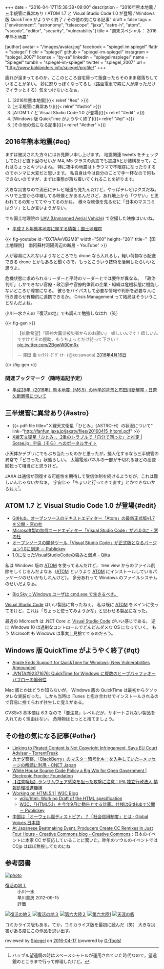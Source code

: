 +++
date = "2016-04-17T15:38:38+09:00"
description = "2016年熊本地震 / 三半規管に異常あり / ATOM 1.7 と Visual Studio Code 1.0 が登場 / Windows 版 QuickTime がようやく終了 / その他の気になる記事"
draft = false
tags = ["environment", "astronomy", "telescope", "jaxa", "astro-h", "atom", "vscode", "editor", "security", "vulnerability"]
title = "週末スペシャル： 2016年熊本地震"

[author]
  avatar = "/images/avatar.jpg"
  facebook = "spiegel.im.spiegel"
  flattr = "spiegel"
  flickr = "spiegel"
  github = "spiegel-im-spiegel"
  instagram = "spiegel_2007"
  license = "by-sa"
  linkedin = "spiegelimspiegel"
  name = "Spiegel"
  tumblr = "spiegel-im-spiegel"
  twitter = "spiegel_2007"
  url = "http://www.baldanders.info/spiegel/profile/"
+++

疲れが溜まってるのか，ここのところ自宅帰って飯食ったらそのまま寝落ちしていることが多い。
妙に怒りっぽくなってるし（路面電車で隣に人が座っただけでイラッとする）気をつけないとなぁ。

1. [2016年熊本地震]({{< relref "#eq" >}})
1. [三半規管に異常あり]({{< relref "#astro" >}})
1. [ATOM 1.7 と Visual Studio Code 1.0 が登場]({{< relref "#edit" >}})
1. [Windows 版 QuickTime がようやく終了]({{< relref "#qt" >}})
1. [その他の気になる記事]({{< relref "#other" >}})

## 2016年熊本地震{#eq}

まずは被災された方々にはお見舞い申し上げます。
地震関連 tweets をチェックしてたけど直下型のせいか M4, M5 クラスの余震でも震度5とか結構あって，これはちょっとキツいよね。
特に夜中の地震はトラウマで不眠症になったりするのでホンマに大変だと思います。
私自身は今は自分のことで手一杯なので何もできないのですが，まずは事態が落ち着いてくれることを祈ります。

大きな災害なので流石にテレビ報道も見たんだけど，やっぱテレビはクズだね。
ヘリで上空から中継してる映像とかあるんだけど，あれ地上から「ウザい」と思われてるの知っててやってるのかね。
様々な映像を見るだに「日本のマスコミはクソ」としか言いようがない。

でも国土地理院の [UAV (Unmanned Aerial Vehicle)](http://psgsv2.gsi.go.jp/koukyou/public/uav/) で空撮した映像はいいね。

- [平成２８年熊本地震に関する情報｜国土地理院](http://www.gsi.go.jp/BOUSAI/H27-kumamoto-earthquake-index.html)

{{< fig-youtube id="DXTAAvVB2M8" width="500" height="281" title="【国土地理院】　南阿蘇村河陽周辺の断層 - YouTube" >}}

人が容易に入れないようなところでも drone なら入れるし，軽い荷物なら配送できる drone とかもあると聞くので，もっとこういう技術を活用したらいいと思うよ。

危機状態に求められるリーダーと平時のリーダーとでは要件が異なる。
「政治判断」しかできない官僚・政治家や官僚的体質の企業・組織は危機状態に機能しないどころか障害になる。
彼らをバイパスして必要な情報や判断を必要な人に行き渡らせ有機的に連携できるか。
Crisis Management って結局はそういうことなんだよね。

小川一水さんの『復活の地』でも読んで勉強しなはれ（笑）

{{< fig-gen >}}
<blockquote class="twitter-tweet" data-lang="ja"><p lang="ja" dir="ltr">【拡散希望】『阪神大震災被災者からのお願い』　嬉しいんです！嬉しいんですけどその援助、もうちょっとだけ待って下さい！ <a href="https://t.co/2BgwW00mRx">pic.twitter.com/2BgwW00mRx</a></p>&mdash; 澤田 圭 ｷｬﾗｸﾀｰﾃﾞｻﾞｲﾅｰ (@keisawada) <a href="https://twitter.com/keisawada/status/721306607389253632">2016年4月16日</a></blockquote>
{{< /fig-gen >}}

### 関連ブックマーク（随時追記予定）

- [平成28年（2016年）熊本地震（M6.5）の地学的背景と布田川断層帯・日奈久断層帯について](http://www.eri.u-tokyo.ac.jp/?page_id=183&id=12595)

## 三半規管に異常あり{#astro}

- {{< pdf-file title="Ｘ線天文衛星「ひとみ」（ASTRO-H）の状況について" link="http://fanfun.jaxa.jp/jaxatv/files/20160415_hitomi.pdf" >}}
- [X線天文衛星「ひとみ」、2重のトラブルで「自分で回った」と推定 | Sorae.jp : 宇宙（そら）へのポータルサイト](http://sorae.jp/space/2016_04_15_asrtoh.html)

小天体かデブリにでもぶち当たったのかと思ったが，擬人化するなら三半規管の異常で「ピヨった」状態らしい。
太陽電池パネルの一部が千切れるほどの高速回転って相当だと思うけど。

JAXA は通信が回復する可能性を期待して受信体制を続けるようだが，これは難しいんじゃないかなぁ。
宇宙じゃ「ちょいと行ってきて直す」とかできないからねぇ[^ht]。

[^ht]: ハッブル望遠鏡の時はスペースシャトルが運用されていた時代なので，望遠鏡のところまで行って修理したけど。

## ATOM 1.7 と Visual Studio Code 1.0 が登場{#edit}

- [GitHub、オープンソースのテキストエディター「Atom」の最新正式版v1.7を公開 - 窓の杜](http://www.forest.impress.co.jp/docs/news/20160414_753303.html)
- [Microsoft製の無償コードエディター「Visual Studio Code」がv1.0.0に - 窓の杜](http://www.forest.impress.co.jp/docs/news/20160415_753468.html)
- [オープンソースの開発ツール「Visual Studio Code」が正式版となるバージョン1.0に到達 － Publickey](http://www.publickey1.jp/blog/16/visual_studio_code10.html)
- [1.0になったVisualStudioCodeの強みと弱点 - Qiita](http://qiita.com/74th/items/12521790a1c680af934c)

私は Windows 版の [ATOM] を使ってるんだけど， tree view からのファイル削除をしくじるんだよなぁ（[ATOM] というより [ATOM] にインストールしているパッケージのせいかもしれんけど）。
多分あれって Windows のファイルシステムのせいだよなぁ。

- [Big Sky :: Windows ユーザは cmd.exe で生きるべき。](http://mattn.kaoriya.net/software/why-i-use-cmd-on-windows.htm)

[Visual Studio Code] はいい製品に育ったねぇ。
私は既に [ATOM] をメインに使ってるけど，これは「ちょっと使ってみようかな」と思わせる製品になった。

最近の Microsoft は .NET Core と [Visual Studio Code] がいい感じである。
逆に Windows 10 は過剰なコントロールでどんどんダメな OS になっていく。
もう Microsoft も Windows は事実上見捨ててるのだろう。

## Windows 版 QuickTime がようやく終了{#qt}

- [Apple Ends Support for QuickTime for Windows; New Vulnerabilities Announced](https://www.us-cert.gov/ncas/alerts/TA16-105A)
- [JVNTA#92371676: QuickTime for Windows に複数のヒープバッファオーバフローの脆弱性](http://jvn.jp/ta/JVNTA92371676/)

Mac 版とかはどうか知らないが， Windows 版の QuickTime は最初からクソッタレな実装だった。
しかも当時は iTunes と抱き合わせでインストールされるので容易に捨てられず往生した覚えがある。

CVSSv3 基本値は 6.3 なので「要注意」レベルだが，サポートされない製品を入れておく理由はない。
危険物はとっとと捨てましょう。

## その他の気になる記事{#other}

- [Linking to Pirated Content Is Not Copyright Infringement, Says EU Court Adviser - TorrentFreak](https://torrentfreak.com/linking-to-pirated-content-is-not-copyright-infringement-160407/)
- [カナダ警察、「BlackBerry」のマスター暗号化キーを入手していた--メッセージの解読に利用 - CNET Japan](http://japan.cnet.com/news/service/35081244/)
- [White House Source Code Policy a Big Win for Open Government | Electronic Frontier Foundation](https://www.eff.org/deeplinks/2016/04/white-house-source-code-policy-big-win-open-government)
- [【注意喚起】ランサムウェア感染を狙った攻撃に注意：IPA 独立行政法人 情報処理推進機構](http://www.ipa.go.jp/security/topics/alert280413.html)
- [Working on HTML5.1 | W3C Blog](https://www.w3.org/blog/2016/04/working-on-html5-1/)
    - [w3c/html: Working Draft of the HTML specification](https://github.com/w3c/html)
    - [W3C、「HTML5.1」を今年9月に勧告とする計画。仕様はGitHubで公開 － Publickey](http://www.publickey1.jp/blog/16/w3chtml519github.html)
- [中国は「オーウェル風ディストピア」？「社会信用制度」とは · Global Voices 日本語](https://jp.globalvoices.org/2016/04/13/40418/)
- [At Japanese Beatmaking Event, Producers Create CC Remixes in Just Four Hours - Creative Commons blog - Creative Commons](https://blog.creativecommons.org/2016/04/14/japanese-beatmaking-event-producers-create-cc-remixes-just-four-hours/) : 日本のイベントに本家 CC が反応していることに驚いた。昨年のソウルのイベントでは CCjp はほぼ無視してたのにね

[ATOM]: https://atom.io/ "Atom"
[Visual Studio Code]: https://code.visualstudio.com/ "Visual Studio Code - Code Editing. Redefined"

## 参考図書

<div class="hreview" ><a class="item url" href="http://www.amazon.co.jp/exec/obidos/ASIN/B00GJOESS6/baldandersinf-22/"><img src="http://ecx.images-amazon.com/images/I/51ymtvyHUmL._SL160_.jpg" alt="photo" class="photo"  /></a><dl ><dt class="fn"><a class="item url" href="http://www.amazon.co.jp/exec/obidos/ASIN/B00GJOESS6/baldandersinf-22/">復活の地１</a></dt><dd>小川一水 </dd><dd>早川書房 2012-09-15</dd><dd>評価<abbr class="rating" title="4"><img src="http://g-images.amazon.com/images/G/01/detail/stars-4-0.gif" alt="" /></abbr> </dd></dl><p class="similar"><a href="http://www.amazon.co.jp/exec/obidos/ASIN/B00GJMUKEY/baldandersinf-22/" target="_top"><img src="http://images.amazon.com/images/P/B00GJMUKEY.09._SCTHUMBZZZ_.jpg"  alt="復活の地２"  /></a> <a href="http://www.amazon.co.jp/exec/obidos/ASIN/B00GJMUKG2/baldandersinf-22/" target="_top"><img src="http://images.amazon.com/images/P/B00GJMUKG2.09._SCTHUMBZZZ_.jpg"  alt="復活の地３"  /></a> <a href="http://www.amazon.co.jp/exec/obidos/ASIN/B00GJMUKDK/baldandersinf-22/" target="_top"><img src="http://images.amazon.com/images/P/B00GJMUKDK.09._SCTHUMBZZZ_.jpg"  alt="第六大陸２"  /></a> <a href="http://www.amazon.co.jp/exec/obidos/ASIN/B00GJMUKDU/baldandersinf-22/" target="_top"><img src="http://images.amazon.com/images/P/B00GJMUKDU.09._SCTHUMBZZZ_.jpg"  alt="第六大陸1"  /></a> <a href="http://www.amazon.co.jp/exec/obidos/ASIN/B00GJMUKYO/baldandersinf-22/" target="_top"><img src="http://images.amazon.com/images/P/B00GJMUKYO.09._SCTHUMBZZZ_.jpg"  alt="天涯の砦"  /></a> </p>
<p class="description">コミカライズ版もある。てか，コミカライズ版を最初に読んだ（笑） 大きな災害がある度にこの作品を思い出す。</p>
<p class="gtools" >reviewed by <a href='#maker' class='reviewer'>Spiegel</a> on <abbr class="dtreviewed" title="2016-04-17">2016-04-17</abbr> (powered by <a href="http://www.goodpic.com/mt/aws/index.html" >G-Tools</a>)</p>
</div>
